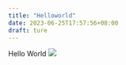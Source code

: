 ```yaml
---
title: "Helloworld"
date: 2023-06-25T17:57:56+08:00
draft: ture
---
```


Hello World
![](https://c.tenor.com/x8v1oNUOmg4AAAAd/rickroll-roll.gif)